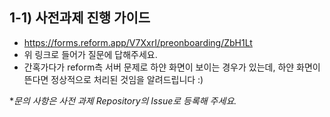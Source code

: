 ## 1-1) 사전과제 진행 가이드

- https://forms.reform.app/V7XxrI/preonboarding/ZbH1Lt
- 위 링크로 들어가 질문에 답해주세요.
- 간혹가다가 reform측 서버 문제로 하얀 화면이 보이는 경우가 있는데, 하얀 화면이 뜬다면 정상적으로 처리된 것임을 알려드립니다 :)


**문의 사항은 사전 과제 Repository의 Issue로 등록해 주세요.*
